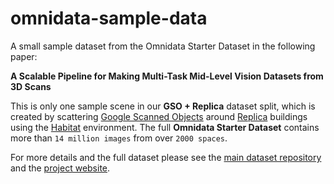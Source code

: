 # omnidata-sample-data

A small sample dataset from the Omnidata Starter Dataset in the following paper:

**A Scalable Pipeline for Making Multi-Task Mid-Level Vision Datasets from 3D Scans**

This is only one sample scene in our **GSO + Replica** dataset split, which is created by scattering [Google Scanned Objects](https://app.ignitionrobotics.org/GoogleResearch/fuel/collections/Google%20Scanned%20Objects) around [Replica](https://github.com/facebookresearch/Replica-Dataset) buildings using the [Habitat](https://github.com/facebookresearch/habitat-sim) environment. The full **Omnidata Starter Dataset** contains more than `14 million images` from over `2000 spaces`. 

For more details and the full dataset please see the [main dataset repository](https://github.com/EPFL-VILAB/omnidata-dataset) and the [project website](https://omnidata.vision).
